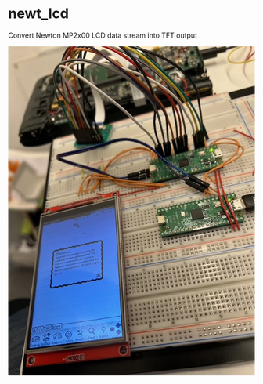 # newt_lcd
Convert Newton MP2x00 LCD data stream into TFT output

![experimental setup](assets/newt_lcd_setup.jpg)

